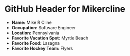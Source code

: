 # GitHub Header for Mikercline

 - **Name:** Mike R Cline
 - **Occupation:** Software Engineer
 - **Location:** Pennsylvania
 - **Favorite Vacation Spot:** Myrtle Beach
 - **Favorite Food:** Lasagna
 - **Favorite Hockey Team:** Flyers
